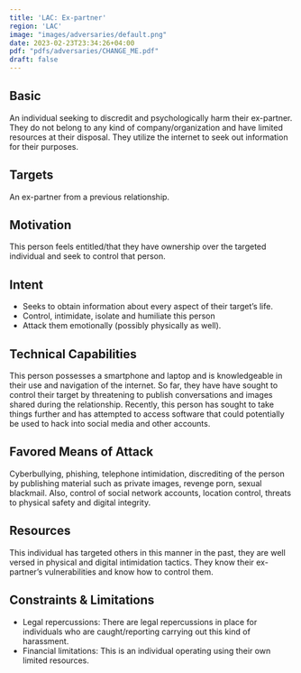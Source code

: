 ```yaml
---
title: 'LAC: Ex-partner'
region: 'LAC'
image: "images/adversaries/default.png"
date: 2023-02-23T23:34:26+04:00
pdf: "pdfs/adversaries/CHANGE_ME.pdf"
draft: false
---
```


## Basic

An individual seeking to discredit and psychologically harm their ex-partner.
They do not belong to any kind of company/organization and have limited
resources at their disposal. They utilize the internet to seek out information
for their purposes.


## Targets

An ex-partner from a previous relationship.


## Motivation

This person feels entitled/that they have ownership over the targeted
individual and seek to control that person.


## Intent

- Seeks to obtain information about every aspect of their target’s life. 
- Control, intimidate, isolate and humiliate this person 
- Attack them emotionally (possibly physically as well).


## Technical Capabilities

This person possesses a smartphone and laptop and is knowledgeable in their use
and navigation of the internet. So far, they have have sought to control their
target by threatening to publish conversations and images shared during the
relationship. Recently, this person has sought to take things further and has
attempted to access software that could potentially be used to hack into social
media and other accounts.


## Favored Means of Attack

Cyberbullying, phishing, telephone  intimidation, discrediting of the person by
publishing material  such as private images, revenge porn, sexual blackmail.
Also, control of social network accounts, location control, threats to physical
safety and digital integrity.


## Resources

This individual has targeted others in this manner in the past, they are well versed in physical and digital intimidation tactics. They know their ex-partner’s vulnerabilities and know how to control them.


## Constraints & Limitations

- Legal repercussions: There are legal repercussions in place for individuals who are caught/reporting carrying out this kind of harassment. 
- Financial limitations: This is an individual operating using their own limited resources.
